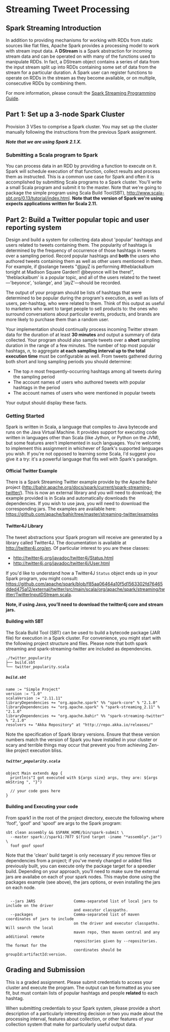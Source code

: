 # Streaming Tweet Processing

## Spark Streaming Introduction

In addition to providing mechanisms for working with RDDs from static sources like flat files, Apache Spark provides a processing model to work with stream input data. A **DStream** is a Spark abstraction for incoming stream data and can be operated on with many of the functions used to manipulate RDDs. In fact, a DStream object contains a series of data from the input stream split up into RDDs containing some set of data from the stream for a particular duration. A Spark user can register functions to operate on RDDs in the stream as they become available, or on multiple, consecutive RDDs by combining them.


For more information, please consult the [Spark Streaming Programming Guide](https://spark.apache.org/docs/latest/streaming-programming-guide.html).

## Part 1: Set up a 3-node Spark Cluster

Provision 3 VSes to comprise a Spark cluster. You may set up the cluster manually following the instructions from the previous Spark assignment.

***Note that we are using Spark 2.1.X.***

### Submitting a Scala program to Spark
You can process data in an RDD by providing a function to execute on it. Spark will schedule execution of that function, collect results and process them as instructed. This is a common use case for Spark and often it is accomplished by submitting Scala programs to a Spark cluster. You'll write a small Scala program and submit it to the master. Note that we're going to package the simple program using Scala Build Tool(SBT), http://www.scala-sbt.org/0.13/tutorial/index.html. **Note that the version of Spark we're using expects applications written for Scala 2.11.**


## Part 2: Build a Twitter popular topic and user reporting system

Design and build a system for collecting data about 'popular' hashtags and users related to tweets containing them. The popularity of hashtags is determined by the frequency of occurrence of those hashtags in tweets over a sampling period. Record popular hashtags and **both** the users who authored tweets containing them as well as other users mentioned in them. For example, if @solange tweets "@jayZ is performing #theblackalbum tonight at Madison Square Garden!! @beyonce will be there!", 'theblackalbum' is a popular topic, and all of the users related to the tweet—'beyonce', 'solange', and 'jayZ'—should be recorded.

The output of your program should be lists of hashtags that were determined to be popular during the program's execution, as well as lists of users, per-hashtag, who were related to them. Think of this output as useful to marketers who want to target people to sell products to: the ones who surround conversations about particular events, products, and brands are more likely to purchase them than a random user.

Your implementation should continually process incoming Twitter stream data for the duration of at least **30 minutes** and output a summary of data collected. Your program should also sample tweets over a **short** sampling duration in the range of a few minutes. The number of top most popular hashtags, _n_, to aggregate **at each sampling interval up to the total execution time** must be configurable as well. From tweets gathered during both short and long sampling periods you should determine:

- The top _n_ most frequently-occurring hashtags among all tweets during the sampling period
- The account names of users who authored tweets with popular hashtags in the period
- The account names of users who were mentioned in popular tweets

Your output should display these facts.

### Getting Started

Spark is written in Scala, a language that compiles to Java bytecode and runs on the Java Virtual Machine. It provides support for executing code written in languages other than Scala (like Jython, or Python on the JVM), but some features aren't implemented in such languages. You're welcome to implement this assignment in whichever of Spark's supported languages you wish. If you're not opposed to learning some Scala, I'd suggest you give it a try: it's a powerful language that fits well with Spark's paradigm.

#### Official Twitter Example

There is a Spark Streaming Twitter example provide by the Apache Bahir project (http://bahir.apache.org/docs/spark/current/spark-streaming-twitter/).  This is now an external library and you will need to download; the example provided is in Scala and automatically downloads the dependencies.  If you wish to use java, you will need to download the corresponding jars. The examples are available here: https://github.com/apache/bahir/tree/master/streaming-twitter/examples



#### Twitter4J Library

The tweet abstractions your Spark program will receive are generated by a library called Twitter4J. The documentation is available at http://twitter4j.org/en. Of particular interest to you are these classes:

* http://twitter4j.org/javadoc/twitter4j/Status.html
* http://twitter4j.org/javadoc/twitter4j/User.html

If you'd like to understand how a Twitter4J `Status` object ends up in your Spark program, you might consult: https://github.com/apache/spark/blob/f85aa06464a10f5d1563302fd76465dded475a12/external/twitter/src/main/scala/org/apache/spark/streaming/twitter/TwitterInputDStream.scala.

**Note, if using Java, you’ll need to download the twitter4j core and stream jars.**

#### Building with SBT

The Scala Build Tool (SBT) can be used to build a bytecode package (JAR file) for execution in a Spark cluster.  For convenience, you might start with the following project structure and files.  Please note that both spark streaming and spark-streaming-twitter are included as dependencies.


    ./twitter_popularity
    ├── build.sbt
    └── twitter_popularity.scala

##### `build.sbt`

    name := "Simple Project"
    version := "1.0"
    scalaVersion := "2.11.11"
    libraryDependencies += "org.apache.spark" %% "spark-core" % "2.1.0"
    libraryDependencies += "org.apache.spark" % "spark-streaming_2.11" % "2.1.0"
    libraryDependencies += "org.apache.bahir" %% "spark-streaming-twitter" % "2.1.0"
    resolvers += "Akka Repository" at "http://repo.akka.io/releases/"

Note the specification of Spark library versions. Ensure that these version numbers match the version of Spark you have installed in your cluster or scary and terrible things may occur that prevent you from achieving Zen-like project execution bliss.


##### `twitter_popularity.scala`

    object Main extends App {
      println(s"I got executed with ${args size} args, they are: ${args mkString ", "}")

      // your code goes here
    }

#### Building and Executing your code

From spark1 in the root of the project directory, execute the following where 'foof', 'goof' and 'spoof' are args to the Spark program:

    sbt clean assembly && $SPARK_HOME/bin/spark-submit \
      --master spark://spark1:7077 $(find target -iname "*assembly*.jar") \
      foof goof spoof

Note that the 'clean' build target is only necessary if you remove files or dependencies from a project; if you've merely changed or added files previously built, you can execute only the package target for a speedier build.  Depending on your approach, you’ll need to make sure the external jars are availabe on each of your spark nodes.  This maybe done using the packages example (see above), the jars options, or even installing the jars on each node.

```

  --jars JARS                 Comma-separated list of local jars to include on the driver
                              and executor classpaths.
  --packages                  Comma-separated list of maven coordinates of jars to include
                              on the driver and executor classpaths. Will search the local
                              maven repo, then maven central and any additional remote
                              repositories given by --repositories. The format for the
                              coordinates should be groupId:artifactId:version.
```


## Grading and Submission

This is a graded assignment. Please submit credentials to access your cluster and execute the program. The output can be formatted as you see fit, but must contain lists of popular hashtags and people __related__ to each hashtag.

When submitting credentials to your Spark system, please provide a short description of a particularly interesting decision or two you made about the processing interval, features about collection, or other features of your collection system that make for particularly useful output data.
